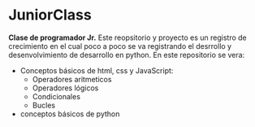 # JuniorClass
__Clase de programador Jr.__
Este reopsitorio y proyecto es un registro de crecimiento en el cual poco a poco 
se va registrando el desrrollo y desenvolvimiento de desarrollo en python.
En este repositorio se vera:

- Conceptos básicos de html, css y JavaScript:
   - Operadores aritmeticos 
   - Operadores lógicos
   - Condicionales
   - Bucles
- conceptos básicos de python